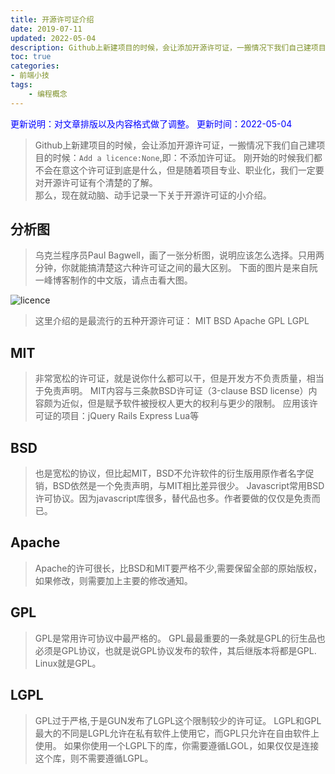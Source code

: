 ```yaml
---
title: 开源许可证介绍
date: 2019-07-11
updated: 2022-05-04
description: Github上新建项目的时候，会让添加开源许可证，一搬情况下我们自己建项目的时候：`Add a licence:None`,即：不添加许可证。刚开始的时候我们都不会在意这个许可证到底是什么，但是随着项目专业、职业化，我们一定要d对开源许可证有个清楚的了解。那么，现在就动脑、动手记录一下关于开源许可证的小介绍。
toc: true
categories:
- 前端小技
tags: 
    - 编程概念
---
```

<font color=blue>更新说明：对文章排版以及内容格式做了调整。</font>
<font color=blue> 更新时间：2022-05-04</font>

> Github上新建项目的时候，会让添加开源许可证，一搬情况下我们自己建项目的时候：`Add a licence:None`,即：不添加许可证。
> 刚开始的时候我们都不会在意这个许可证到底是什么，但是随着项目专业、职业化，我们一定要对开源许可证有个清楚的了解。  
> 那么，现在就动脑、动手记录一下关于开源许可证的小介绍。
<!-- more -->
## 分析图
> 乌克兰程序员Paul Bagwell，画了一张分析图，说明应该怎么选择。只用两分钟，你就能搞清楚这六种许可证之间的最大区别。
>下面的图片是来自阮一峰博客制作的中文版，请点击看大图。

![licence](https://cdn.jsdelivr.net/gh/liugezhou/image@master/img/licence.40rwv5syxkg0.webp)
> 这里介绍的是最流行的五种开源许可证：  MIT BSD  Apache GPL  LGPL 

## MIT
> 非常宽松的许可证，就是说你什么都可以干，但是开发方不负责质量，相当于免责声明。
> MIT内容与三条款BSD许可证（3-clause BSD license）内容颇为近似，但是赋予软件被授权人更大的权利与更少的限制。
> 应用该许可证的项目：jQuery Rails Express Lua等

## BSD
> 也是宽松的协议，但比起MIT，BSD不允许软件的衍生版用原作者名字促销，BSD依然是一个免责声明，与MIT相比差异很少。
> Javascript常用BSD许可协议。因为javascript库很多，替代品也多。作者要做的仅仅是免责而已。

## Apache
> Apache的许可很长，比BSD和MIT要严格不少,需要保留全部的原始版权，如果修改，则需要加上主要的修改通知。

## GPL
> GPL是常用许可协议中最严格的。
> GPL最最重要的一条就是GPL的衍生品也必须是GPL协议，也就是说GPL协议发布的软件，其后继版本将都是GPL.  
> Linux就是GPL。

## LGPL
> GPL过于严格,于是GUN发布了LGPL这个限制较少的许可证。
> LGPL和GPL最大的不同是LGPL允许在私有软件上使用它，而GPL只允许在自由软件上使用。
> 如果你使用一个LGPL下的库，你需要遵循LGOL，如果仅仅是连接这个库，则不需要遵循LGPL。



